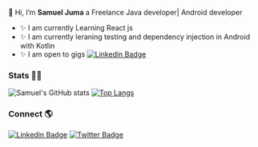 👋 Hi, I’m <b>Samuel Juma</b> a Freelance Java developer| Android developer<br>
* ✨ I am currently Learning React js
* ✨ I am currently leraning testing and dependency injection in Android with Kotlin
* ✨ I am open to gigs [![Linkedin Badge](https://img.shields.io/badge/-LinkedIn-blue?style=flat-square&logo=Linkedin&logoColor=white&link=https://https://www.linkedin.com/in/samueljuma/)](https://www.linkedin.com/in/samueljuma/) 

### Stats 📝📒
![Samuel's GitHub stats](https://github-readme-stats.vercel.app/api?username=samueljuma&show_icons=true)
[![Top Langs](https://github-readme-stats.vercel.app/api/top-langs/?username=samueljuma&layout=compact)](https://github.com/samueljuma/github-readme-stats)

### Connect 🌎
[![Linkedin Badge](https://img.shields.io/badge/-LinkedIn-blue?style=flat-square&logo=Linkedin&logoColor=white&link=https://https://www.linkedin.com/in/samueljuma/)](https://www.linkedin.com/in/samueljuma/) 
[![Twitter Badge](https://img.shields.io/badge/-Twitter-1ca0f1?style=flat-square&labelColor=1ca0f1&logo=twitter&logoColor=white&link=https://twitter.com/_jumasamuel)](https://twitter.com/_jumasamuel)



<!---
samueljuma/samueljuma is a ✨ special ✨ repository because its `README.md` (this file) appears on your GitHub profile.
You can click the Preview link to take a look at your changes.
--->

